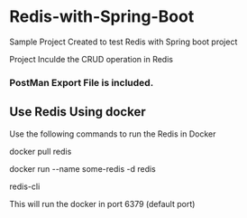 # Redis-with-Spring-Boot
Sample Project Created to test Redis with Spring boot project

Project Inculde the CRUD operation in Redis

### PostMan Export File is included.

## Use Redis Using docker

Use the following commands to run the Redis in Docker

docker pull redis

docker run --name some-redis -d redis

redis-cli

This will run the docker in port 6379 (default port)

